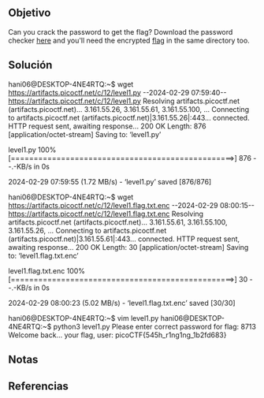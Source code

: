 ## Objetivo
Can you crack the password to get the flag? Download the password checker [here](https://artifacts.picoctf.net/c/12/level1.py) and you'll need the encrypted [flag](https://artifacts.picoctf.net/c/12/level1.flag.txt.enc) in the same directory too.
## Solución
hani06@DESKTOP-4NE4RTQ:~$ wget https://artifacts.picoctf.net/c/12/level1.py
--2024-02-29 07:59:40--  https://artifacts.picoctf.net/c/12/level1.py
Resolving artifacts.picoctf.net (artifacts.picoctf.net)... 3.161.55.26, 3.161.55.61, 3.161.55.100, ...
Connecting to artifacts.picoctf.net (artifacts.picoctf.net)|3.161.55.26|:443... connected.
HTTP request sent, awaiting response... 200 OK
Length: 876 [application/octet-stream]
Saving to: ‘level1.py’

level1.py                     100%[=================================================>]     876  --.-KB/s    in 0s

2024-02-29 07:59:55 (1.72 MB/s) - ‘level1.py’ saved [876/876]

hani06@DESKTOP-4NE4RTQ:~$ wget https://artifacts.picoctf.net/c/12/level1.flag.txt.enc
--2024-02-29 08:00:15--  https://artifacts.picoctf.net/c/12/level1.flag.txt.enc
Resolving artifacts.picoctf.net (artifacts.picoctf.net)... 3.161.55.61, 3.161.55.100, 3.161.55.26, ...
Connecting to artifacts.picoctf.net (artifacts.picoctf.net)|3.161.55.61|:443... connected.
HTTP request sent, awaiting response... 200 OK
Length: 30 [application/octet-stream]
Saving to: ‘level1.flag.txt.enc’

level1.flag.txt.enc           100%[=================================================>]      30  --.-KB/s    in 0s

2024-02-29 08:00:23 (5.02 MB/s) - ‘level1.flag.txt.enc’ saved [30/30]

hani06@DESKTOP-4NE4RTQ:~$ vim level1.py
hani06@DESKTOP-4NE4RTQ:~$ python3 level1.py
Please enter correct password for flag: 8713
Welcome back... your flag, user:
picoCTF{545h_r1ng1ng_1b2fd683}
## Notas

## Referencias
